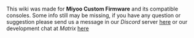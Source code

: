 This wiki was made for **Miyoo Custom Firmware** and its compatible consoles. Some info still may be missing, if you have any question or suggestion please send us a message in our _Discord_ server [here](https://discord.gznetwork.com) or our development chat at _Matrix_ [here](https://matrix.to/#/#miyoocfw:matrix.org)